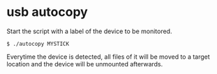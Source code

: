 # usb autocopy

Start the script with a label of the device to be monitored.

    $ ./autocopy MYSTICK

Everytime the device is detected, all files of it will be moved to a
target location and the device will be unmounted afterwards.

